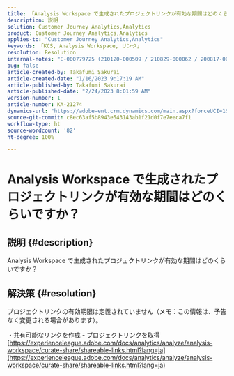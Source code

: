```yaml
---
title: 「Analysis Workspace で生成されたプロジェクトリンクが有効な期間はどのくらいですか？」
description: 説明
solution: Customer Journey Analytics,Analytics
product: Customer Journey Analytics,Analytics
applies-to: "Customer Journey Analytics,Analytics"
keywords: 「KCS, Analysis Workspace, リンク」
resolution: Resolution
internal-notes: "E-000779725 (210120-000509 / 210829-000062 / 200817-000457 / 190620-000374)"
bug: false
article-created-by: Takafumi Sakurai
article-created-date: "1/16/2023 9:17:19 AM"
article-published-by: Takafumi Sakurai
article-published-date: "2/24/2023 8:01:59 AM"
version-number: 1
article-number: KA-21274
dynamics-url: "https://adobe-ent.crm.dynamics.com/main.aspx?forceUCI=1&pagetype=entityrecord&etn=knowledgearticle&id=6625a38d-7e95-ed11-aad1-6045bd006239"
source-git-commit: c8ec63af5b8943e543143ab1f21d0f7e7eeca7f1
workflow-type: ht
source-wordcount: '82'
ht-degree: 100%

---
```


# Analysis Workspace で生成されたプロジェクトリンクが有効な期間はどのくらいですか？

## 説明 {#description}

Analysis Workspace で生成されたプロジェクトリンクが有効な期間はどのくらいですか？

## 解決策 {#resolution}


プロジェクトリンクの有効期限は定義されていません（メモ：この情報は、予告なく変更される場合があります）。

・共有可能なリンクを作成 - プロジェクトリンクを取得
[https://experienceleague.adobe.com/docs/analytics/analyze/analysis-workspace/curate-share/shareable-links.html?lang=ja](https://experienceleague.adobe.com/docs/analytics/analyze/analysis-workspace/curate-share/shareable-links.html?lang=ja)
